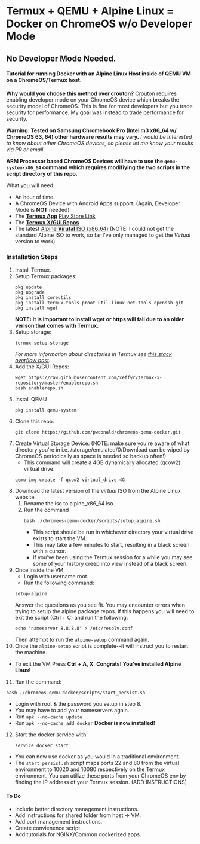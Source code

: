 # Termux + QEMU + Alpine Linux = Docker on ChromeOS w/o Developer Mode
## No Developer Mode Needed.
#### Tutorial for running Docker with an Alpine Linux Host inside of QEMU VM on a ChromeOS/Termux host.

**Why would you choose this method over crouton?**
Crouton requires enabling developer mode on your ChromeOS device which breaks the security model of ChromeOS. This is fine for most developers but you trade security for performance. My goal was instead to trade performance for security.

**Warning: Tested on Samsung Chromebook Pro (Intel m3 x86_64 w/ ChromeOS 63, 64) other hardware results may vary.**
*I would be interested to know about other ChromeOS devices, so please let me know your results via PR or email*

**ARM Processor based ChromeOS Devices will have to use the `qemu-system-x86_64` command which requires modifiying the two scripts in the script directory of this repo.**

What you will need:
* An hour of time.
* A ChromeOS Device with Android Apps support. (Again, Developer Mode is **NOT** needed)
* The [**Termux App**](https://github.com/termux/termux-app) [Play Store Link](https://play.google.com/store/apps/details?id=com.termux&hl=en)
* The [**Termux X/GUI Repos**](https://github.com/xeffyr/termux-x-repository)
* The latest [Alpine **Virutal** ISO (x86_64)](https://alpinelinux.org/downloads/)
  (NOTE: I could not get the standard Alpine ISO to work, so far I've only managed to get the *Virtual* version to work)
  
### Installation Steps
1. Install Termux.
2. Setup Termux packages:
   ```
   pkg update
   pkg upgrade
   pkg install coreutils
   pkg install termux-tools proot util-linux net-tools openssh git
   pkg install wget
   ```
   **NOTE: It is important to install wget or https will fail due to an older verison that comes with Termux.**
2. Setup storage:
   ```
   termux-setup-storage
   ```
   *For more information about directories in Termux see [this stack overflow post](https://android.stackexchange.com/questions/166538/where-is-the-folder-that-termux-defaults-to).*
4. Add the X/GUI Repos:
   ```
   wget https://raw.githubusercontent.com/xeffyr/termux-x-repository/master/enablerepo.sh
   bash enablerepo.sh
   ```
5. Install QEMU
    ```
    pkg install qemu-system
    ```
6. Clone this repo:
   ```
   git clone https://github.com/pwdonald/chromeos-qemu-docker.git
   ```
7. Create Virtual Storage Device: 
   (NOTE: make sure you're aware of what directory you're in i.e. /storage/emulated/0/Download can be wiped by ChromeOS periodically as space is needed so backup often!)
   * This command will create a 4GB dynamically allocated (qcow2) virtual drive.
   ```
   qemu-img create -f qcow2 virtual_drive 4G
   ```
8. Download the latest version of the *virtual* ISO from the Alpine Linux website.
   1. Rename the iso to alpine_x86_64.iso
   2. Run the command 
      ```
      bash ./chromeos-qemu-docker/scripts/setup_alpine.sh
      ``` 
      * This script should be run in whichever directory your virtual drive exists to start the VM.
      * This may take a few minutes to start, resulting in a black screen with a cursor.
      * If you've been using the Termux session for a while you may see some of your history creep into view instead of a black screen.
9. Once inside the VM:
   * Login with username root.
   * Run the following command:
   ```
   setup-alpine
   ```
   Answer the questions as you see fit. You may encounter errors when trying to setup the alpine package repos. If this happens you will need to exit the script (Ctrl + C) and run the following:
   ```
   echo "nameserver 8.8.8.8" > /etc/resolv.conf
   ```
   Then attempt to run the `alpine-setup` command again.
10. Once the `alpine-setup` script is complete--it will instruct you to restart the machine.
   * To exit the VM Press **Ctrl + A, X**.
   **Congrats! You've installed Alpine Linux!**
11. Run the command:
   ```
   bash ./chromeos-qemu-docker/scripts/start_persist.sh
   ```
   * Login with root & the password you setup in step 8.
   * You may have to add your nameservers again.
   * Run `apk --no-cache update`
   * Run `apk --no-cache add docker`
   **Docker is now installed!**
12. Start the docker service with
     ```
     service docker start
     ```
   * You can now use docker as you would in a traditional environment.
   * The `start_persist.sh` script maps ports 22 and 80 from the virtual environment to 10020 and 10080 respectively on the Termux environment. You can utilize these ports from your ChromeOS env by finding the IP address of your Termux session. (ADD INSTRUCTIONS)
   
#### To Do
* Include better directory management instructions.
* Add instructions for shared folder from host -> VM.
* Add port management instructions.
* Create convienence script.
* Add tutorials for NGINX/Common dockerized apps.
   
